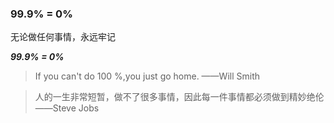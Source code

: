 ### 99.9% = 0%

无论做任何事情，永远牢记

***99.9% = 0%***

>If you can't do 100 %,you just go home.
——Will Smith


>人的一生非常短暂，做不了很多事情，因此每一件事情都必须做到精妙绝伦——Steve Jobs